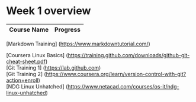 # Week 1 overview

|Course Name | Progress|
|------------|---------|
                                                      
                                                      
[Markdown Training] (https://www.markdowntutorial.com/) 

[Coursera Linux Basics] (https://training.github.com/downloads/github-git-cheat-sheet.pdf)   
[Git Training 1] (https://lab.github.com)   
[Git Training 2] (https://www.coursera.org/learn/version-control-with-git?action=enroll)  
[NDG Linux Unhatched] (https://www.netacad.com/courses/os-it/ndg-linux-unhatched)   
